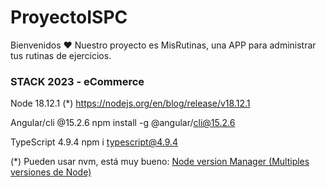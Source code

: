 # ProyectoISPC
Bienvenidos ♥
Nuestro proyecto es MisRutinas, una APP para administrar tus rutinas de ejercicios.



### **STACK 2023 - eCommerce**

Node 18.12.1 (*)
https://nodejs.org/en/blog/release/v18.12.1

Angular/cli @15.2.6
npm install -g @angular/cli@15.2.6

TypeScript 4.9.4
npm i typescript@4.9.4

(*) Pueden usar nvm, está muy bueno:
[Node version Manager (Multiples versiones de Node)](https://www.youtube.com/watch?v=M_asn_Vr3Xs)

